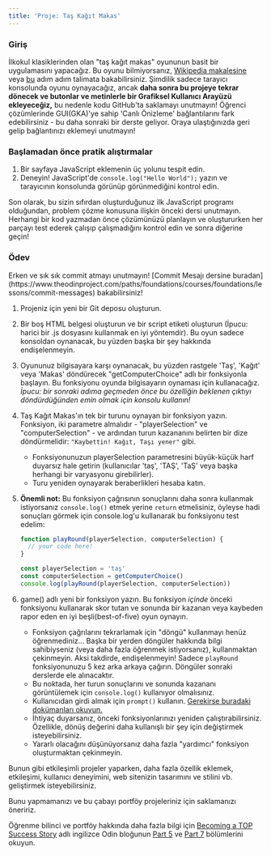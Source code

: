 ```yaml
---
title: 'Proje: Taş Kağıt Makas'
---
```


### Giriş

İlkokul klasiklerinden olan "taş kağıt makas" oyununun basit bir uygulamasını yapacağız. Bu oyunu bilmiyorsanız, [Wikipedia makalesine](https://en.wikipedia.org/wiki/Rock%E2%80%93paper%E2%80%93scissors) veya [bu](https://www.wikihow.com/Play-Rock,-Paper,-Scissors) adım adım talimata bakabilirsiniz. Şimdilik sadece tarayıcı konsolunda oyunu oynayacağız, ancak **daha sonra bu projeye tekrar dönecek ve butonlar ve metinlerle bir Grafiksel Kullanıcı Arayüzü ekleyeceğiz,** bu nedenle kodu GitHub'ta saklamayı unutmayın! Öğrenci çözümlerinde GUI(GKA)'ye sahip 'Canlı Önizleme' bağlantılarını fark edebilirsiniz - bu daha sonraki bir derste geliyor. Oraya ulaştığınızda geri gelip bağlantınızı eklemeyi unutmayın!

### Başlamadan önce pratik alıştırmalar

1. Bir sayfaya JavaScript eklemenin üç yolunu tespit edin.
2. Deneyin! JavaScript'de `console.log("Hello World");` yazın ve tarayıcının konsolunda görünüp görünmediğini kontrol edin.

Son olarak, bu sizin sıfırdan oluşturduğunuz ilk JavaScript programı olduğundan, problem çözme konusuna ilişkin önceki dersi unutmayın. Herhangi bir kod yazmadan önce çözümünüzü planlayın ve oluştururken her parçayı test ederek çalışıp çalışmadığını kontrol edin ve sonra diğerine geçin!

### Ödev

<div class="lesson-content__panel" markdown="1">
Erken ve sık sık commit atmayı unutmayın! [Commit Mesajı dersine buradan](https://www.theodinproject.com/paths/foundations/courses/foundations/lessons/commit-messages) bakabilirsiniz!

1. Projeniz için yeni bir Git deposu oluşturun.
2. Bir boş HTML belgesi oluşturun ve bir script etiketi oluşturun (İpucu: harici bir .js dosyasını kullanmak en iyi yöntemdir). Bu oyun sadece konsoldan oynanacak, bu yüzden başka bir şey hakkında endişelenmeyin.
3. Oyununuz bilgisayara karşı oynanacak, bu yüzden rastgele 'Taş', 'Kağıt' veya 'Makas' döndürecek "getComputerChoice" adlı bir fonksiyonla başlayın. Bu fonksiyonu oyunda bilgisayarın oynaması için kullanacağız. _İpucu: bir sonraki adıma geçmeden önce bu özelliğin beklenen çıktıyı döndürdüğünden emin olmak için konsolu kullanın!_
4. Taş Kağıt Makas'ın tek bir turunu oynayan bir fonksiyon yazın. Fonksiyon, iki parametre almalıdır - "playerSelection" ve "computerSelection" - ve ardından turun kazananını belirten bir dize döndürmelidir: `"Kaybettin! Kağıt, Taşı yener"` gibi.

   - Fonksiyonunuzun playerSelection parametresini büyük-küçük harf duyarsız hale getirin (kullanıcılar 'taş', 'TAŞ', 'TaŞ' veya başka herhangi bir varyasyonu girebilirler).
   - Turu yeniden oynayarak beraberlikleri hesaba katın.

5. **Önemli not:** Bu fonksiyon çağrısının sonuçlarını daha sonra kullanmak istiyorsanız `console.log()` etmek yerine `return` etmelisiniz, öyleyse hadi sonuçları görmek için console.log'u kullanarak bu fonksiyonu test edelim:

   ```javascript
   function playRound(playerSelection, computerSelection) {
     // your code here!
   }

   const playerSelection = 'taş'
   const computerSelection = getComputerChoice()
   console.log(playRound(playerSelection, computerSelection))
   ```

6. game() adlı yeni bir fonksiyon yazın. Bu fonksiyon _içinde_ önceki fonksiyonu kullanarak skor tutan ve sonunda bir kazanan veya kaybeden rapor eden en iyi beşli(best-of-five) oyun oynayın.
   - Fonksiyon çağrılarını tekrarlamak için "döngü" kullanmayı henüz öğrenmediniz... Başka bir yerden döngüler hakkında bilgi sahibiyseniz (veya daha fazla öğrenmek istiyorsanız), kullanmaktan çekinmeyin. Aksi takdirde, endişelenmeyin! Sadece `playRound` fonksiyonunuzu 5 kez arka arkaya çağırın. Döngüler sonraki derslerde ele alınacaktır.
   - Bu noktada, her turun sonuçlarını ve sonunda kazananı görüntülemek için `console.log()` kullanıyor olmalısınız.
   - Kullanıcıdan girdi almak için `prompt()` kullanın. [Gerekirse buradaki dokümanları okuyun.](https://developer.mozilla.org/en-US/docs/Web/API/Window/prompt)
   - İhtiyaç duyarsanız, önceki fonksiyonlarınızı yeniden çalıştırabilirsiniz. Özellikle, dönüş değerini daha kullanışlı bir şey için değiştirmek isteyebilirsiniz.
   - Yararlı olacağını düşünüyorsanız daha fazla "yardımcı" fonksiyon oluşturmaktan çekinmeyin.

</div>
<div class="lesson-note" markdown="1">
Bunun gibi etkileşimli projeler yaparken, daha fazla özellik eklemek, etkileşimi, kullanıcı deneyimini, web sitenizin tasarımını ve stilini vb. geliştirmek isteyebilirsiniz.

Bunu yapmamanızı ve bu çabayı portföy projeleriniz için saklamanızı öneririz.

Öğrenme bilinci ve portföy hakkında daha fazla bilgi için [Becoming a TOP Success Story](https://dev.to/theodinproject/becoming-a-top-success-story-mindset-3dp2) adlı ingilizce Odin bloğunun [Part 5](https://dev.to/theodinproject/learning-code-f56) ve [Part 7](https://dev.to/theodinproject/strategically-building-your-portfolio-1km4) bölümlerini okuyun.

</div>

